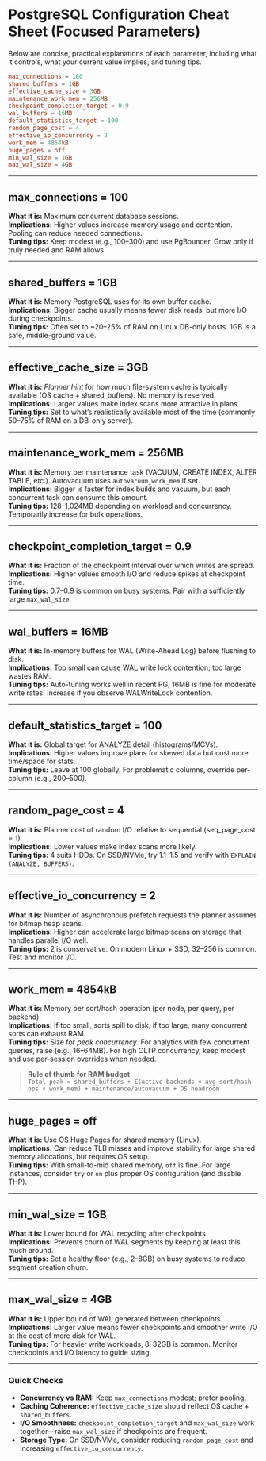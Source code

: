 # PostgreSQL Configuration Cheat Sheet (Focused Parameters)

Below are concise, practical explanations of each parameter, including what it controls, what your current value implies, and tuning tips.

```conf
max_connections = 100
shared_buffers = 1GB
effective_cache_size = 3GB
maintenance_work_mem = 256MB
checkpoint_completion_target = 0.9
wal_buffers = 16MB
default_statistics_target = 100
random_page_cost = 4
effective_io_concurrency = 2
work_mem = 4854kB
huge_pages = off
min_wal_size = 1GB
max_wal_size = 4GB
```

---

## max_connections = 100
**What it is:** Maximum concurrent database sessions.  
**Implications:** Higher values increase memory usage and contention. Pooling can reduce needed connections.  
**Tuning tips:** Keep modest (e.g., 100–300) and use PgBouncer. Grow only if truly needed and RAM allows.

---

## shared_buffers = 1GB
**What it is:** Memory PostgreSQL uses for its own buffer cache.  
**Implications:** Bigger cache usually means fewer disk reads, but more I/O during checkpoints.  
**Tuning tips:** Often set to ~20–25% of RAM on Linux DB-only hosts. 1GB is a safe, middle-ground value.

---

## effective_cache_size = 3GB
**What it is:** *Planner hint* for how much file-system cache is typically available (OS cache + shared_buffers). No memory is reserved.  
**Implications:** Larger values make index scans more attractive in plans.  
**Tuning tips:** Set to what’s realistically available most of the time (commonly 50–75% of RAM on a DB-only server).

---

## maintenance_work_mem = 256MB
**What it is:** Memory per maintenance task (VACUUM, CREATE INDEX, ALTER TABLE, etc.). Autovacuum uses `autovacuum_work_mem` if set.  
**Implications:** Bigger is faster for index builds and vacuum, but each concurrent task can consume this amount.  
**Tuning tips:** 128–1,024MB depending on workload and concurrency. Temporarily increase for bulk operations.

---

## checkpoint_completion_target = 0.9
**What it is:** Fraction of the checkpoint interval over which writes are spread.  
**Implications:** Higher values smooth I/O and reduce spikes at checkpoint time.  
**Tuning tips:** 0.7–0.9 is common on busy systems. Pair with a sufficiently large `max_wal_size`.

---

## wal_buffers = 16MB
**What it is:** In-memory buffers for WAL (Write-Ahead Log) before flushing to disk.  
**Implications:** Too small can cause WAL write lock contention; too large wastes RAM.  
**Tuning tips:** Auto-tuning works well in recent PG; 16MB is fine for moderate write rates. Increase if you observe WALWriteLock contention.

---

## default_statistics_target = 100
**What it is:** Global target for ANALYZE detail (histograms/MCVs).  
**Implications:** Higher values improve plans for skewed data but cost more time/space for stats.  
**Tuning tips:** Leave at 100 globally. For problematic columns, override per-column (e.g., 200–500).

---

## random_page_cost = 4
**What it is:** Planner cost of random I/O relative to sequential (seq_page_cost = 1).  
**Implications:** Lower values make index scans more likely.  
**Tuning tips:** 4 suits HDDs. On SSD/NVMe, try 1.1–1.5 and verify with `EXPLAIN (ANALYZE, BUFFERS)`.

---

## effective_io_concurrency = 2
**What it is:** Number of asynchronous prefetch requests the planner assumes for bitmap heap scans.  
**Implications:** Higher can accelerate large bitmap scans on storage that handles parallel I/O well.  
**Tuning tips:** 2 is conservative. On modern Linux + SSD, 32–256 is common. Test and monitor I/O.

---

## work_mem = 4854kB
**What it is:** Memory per sort/hash operation (per node, per query, per backend).  
**Implications:** If too small, sorts spill to disk; if too large, many concurrent sorts can exhaust RAM.  
**Tuning tips:** Size for *peak concurrency*. For analytics with few concurrent queries, raise (e.g., 16–64MB). For high OLTP concurrency, keep modest and use per-session overrides when needed.

> **Rule of thumb for RAM budget**  
> `Total peak ≈ shared_buffers + Σ(active backends × avg sort/hash ops × work_mem) + maintenance/autovacuum + OS headroom`

---

## huge_pages = off
**What it is:** Use OS Huge Pages for shared memory (Linux).  
**Implications:** Can reduce TLB misses and improve stability for large shared memory allocations, but requires OS setup.  
**Tuning tips:** With small-to-mid shared memory, `off` is fine. For large instances, consider `try` or `on` plus proper OS configuration (and disable THP).

---

## min_wal_size = 1GB
**What it is:** Lower bound for WAL recycling after checkpoints.  
**Implications:** Prevents churn of WAL segments by keeping at least this much around.  
**Tuning tips:** Set a healthy floor (e.g., 2–8GB) on busy systems to reduce segment creation churn.

---

## max_wal_size = 4GB
**What it is:** Upper bound of WAL generated between checkpoints.  
**Implications:** Larger value means fewer checkpoints and smoother write I/O at the cost of more disk for WAL.  
**Tuning tips:** For heavier write workloads, 8–32GB is common. Monitor checkpoints and I/O latency to guide sizing.

---

### Quick Checks
- **Concurrency vs RAM:** Keep `max_connections` modest; prefer pooling.  
- **Caching Coherence:** `effective_cache_size` should reflect OS cache + `shared_buffers`.  
- **I/O Smoothness:** `checkpoint_completion_target` and `max_wal_size` work together—raise `max_wal_size` if checkpoints are frequent.  
- **Storage Type:** On SSD/NVMe, consider reducing `random_page_cost` and increasing `effective_io_concurrency`.

